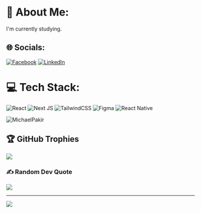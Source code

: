 # 💫 About Me:
I'm currently studying.


## 🌐 Socials:
[![Facebook](https://img.shields.io/badge/Facebook-%231877F2.svg?logo=Facebook&logoColor=white)](https://facebook.com/michaelpakir)
[![LinkedIn](https://img.shields.io/badge/LinkedIn-%230077B5.svg?logo=linkedin&logoColor=white)](https://linkedin.com/in/michael-pakir-3241aa267/) 


# 💻 Tech Stack:
![React](https://img.shields.io/badge/react-%2320232a.svg?style=for-the-badge&logo=react&logoColor=%2361DAFB) ![Next JS](https://img.shields.io/badge/Next-black?style=for-the-badge&logo=next.js&logoColor=white) ![TailwindCSS](https://img.shields.io/badge/tailwindcss-%2338B2AC.svg?style=for-the-badge&logo=tailwind-css&logoColor=white) ![Figma](https://img.shields.io/badge/figma-%23F24E1E.svg?style=for-the-badge&logo=figma&logoColor=white) ![React Native](https://img.shields.io/badge/react_native-%2320232a.svg?style=for-the-badge&logo=react&logoColor=%2361DAFB)

<p><img src="https://github-readme-stats.vercel.app/api/top-langs?username=MichaelPakir&show_icons=true&locale=en&layout=compact" alt="MichaelPakir" /></p>

## 🏆 GitHub Trophies
![](https://github-profile-trophy.vercel.app/?username=michaelpakir&theme=radical&no-frame=false&no-bg=true&margin-w=4)

### ✍️ Random Dev Quote
![](https://quotes-github-readme.vercel.app/api?type=horizontal&theme=radical)

---
[![](https://visitcount.itsvg.in/api?id=michaelpakir&icon=0&color=0)](https://visitcount.itsvg.in)

<!-- Proudly created with GPRM ( https://gprm.itsvg.in ) -->

